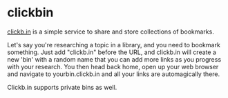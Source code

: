 clickbin
========

[clickb.in](http://clickb.in) is a simple service to share and store collections of bookmarks. 

Let's say you're researching a topic in a library, and you need to bookmark something. Just add "clickb.in" before the URL, and clickb.in will create a new 'bin' with a random name that you can add more links as you progress with your research. You then head back home, open up your web browser and navigate to yourbin.clickb.in and all your links are automagically there.

Clickb.in supports private bins as well.
